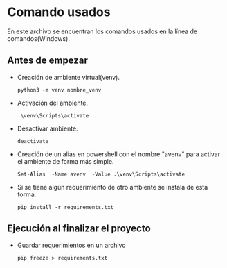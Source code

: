 # Comando usados
En este archivo se encuentran los comandos usados en la línea de comandos(Windows).

## Antes de empezar
- Creación de ambiente virtual(venv).

    `python3 -m venv nombre_venv`

- Activación del ambiente.

    `.\venv\Scripts\activate`

- Desactivar ambiente.

    `deactivate`

- Creación de un alias en powershell con el nombre "avenv" para activar el ambiente de forma más simple.

    `Set-Alias  -Name avenv  -Value .\venv\Scripts\activate`

- Si se tiene algún requerimiento de otro ambiente se instala de esta forma.

    `pip install -r requirements.txt `


## Ejecución al finalizar el proyecto 

- Guardar requerimientos en un archivo

    `pip freeze > requirements.txt`

